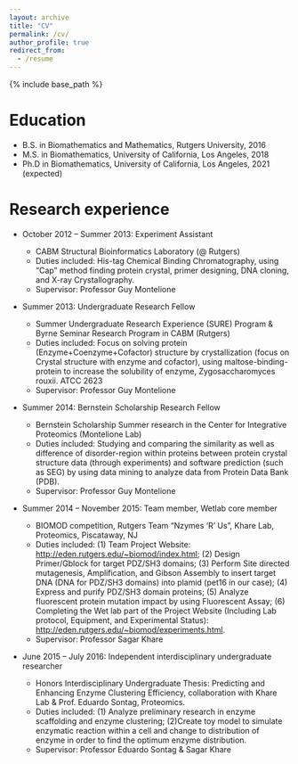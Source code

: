 ```yaml
---
layout: archive
title: "CV"
permalink: /cv/
author_profile: true
redirect_from:
  - /resume
---
```


{% include base_path %}

Education
======
* B.S. in Biomathematics and Mathematics, Rutgers University, 2016
* M.S. in Biomathematics, University of California, Los Angeles, 2018
* Ph.D in Biomathematics, University of California, Los Angeles, 2021 (expected)

Research experience
======
* October 2012 – Summer 2013: Experiment Assistant
  * CABM Structural Bioinformatics Laboratory (@ Rutgers)
  * Duties included: His-tag Chemical Binding Chromatography, using “Cap” method finding protein crystal, primer designing, DNA cloning, and X-ray Crystallography.
  * Supervisor: Professor Guy Montelione

* Summer 2013: Undergraduate Research Fellow
  * Summer Undergraduate Research Experience (SURE) Program & Byrne Seminar Research Program in CABM (Rutgers)
  * Duties included: Focus on solving protein (Enzyme+Coenzyme+Cofactor) structure by crystallization (focus on Crystal structure with enzyme and cofactor), using maltose-binding-protein to increase the solubility of enzyme, Zygosaccharomyces rouxii. ATCC 2623
  * Supervisor: Professor Guy Montelione

* Summer 2014: Bernstein Scholarship Research Fellow
  * Bernstein Scholarship Summer research in the Center for Integrative Proteomics (Montelione Lab)
  * Duties included: Studying and comparing the similarity as well as difference of disorder-region within proteins between protein crystal structure data (through experiments) and software prediction (such as SEG) by using data mining to analyze data from Protein Data Bank (PDB).
  * Supervisor: Professor Guy Montelione
  
* Summer 2014 – November 2015: Team member, Wetlab core member
  * BIOMOD competition, Rutgers Team “Nzymes ‘R’ Us”, Khare Lab, Proteomics, Piscataway, NJ
  * Duties included: (1) Team Project Website: http://eden.rutgers.edu/~biomod/index.html; (2) Design Primer/Gblock for target PDZ/SH3 domains; (3) Perform Site directed mutagenesis, Amplification, and Gibson Assembly to insert target DNA (DNA for PDZ/SH3 domains) into plamid (pet16 in our case); (4) Express and purify PDZ/SH3 domain proteins; (5) Analyze fluorescent protein mutation impact by using Fluorescent Assay; (6) Completing the Wet lab part of the Project Website (Including Lab protocol, Equipment, and Experimental Status): http://eden.rutgers.edu/~biomod/experiments.html.
  * Supervisor: Professor Sagar Khare
  
* June 2015 – July 2016: Independent interdisciplinary undergraduate researcher
  * Honors Interdisciplinary Undergraduate Thesis: Predicting and Enhancing Enzyme Clustering Efficiency, collaboration with Khare Lab & Prof. Eduardo Sontag, Proteomics.
  * Duties included: (1) Analyze preliminary research in enzyme scaffolding and enzyme clustering; (2)Create toy model to simulate enzymatic reaction within a cell and change to distribution of enzyme in order to find the optimum enzyme distribution.
  * Supervisor: Professor Eduardo Sontag & Sagar Khare
